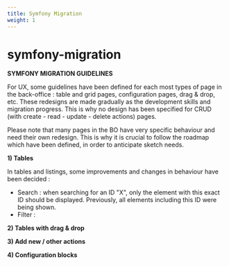 ```yaml
---
title: Symfony Migration
weight: 1
---
```

# symfony-migration

**SYMFONY MIGRATION GUIDELINES**

For UX, some guidelines have been defined for each most types of page in the back-office : table and grid pages, configuration pages, drag & drop, etc. These redesigns are made gradually as the development skills and migration progress. This is why no design has been specified for CRUD \(with create - read - update - delete actions\) pages.

Please note that many pages in the BO have very specific behaviour and need their own redesign. This is why it is crucial to follow the roadmap which have been defined, in order to anticipate sketch needs.

**1\) Tables**

In tables and listings, some improvements and changes in behaviour have been decided :

* Search : when searching for an ID "X", only the element with this exact ID should be displayed. Previously, all elements including this ID were being shown.
* Filter :

**2\) Tables with drag & drop**

**3\) Add new / other actions**

**4\) Configuration blocks**

